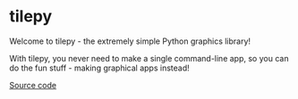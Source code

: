 # tilepy

Welcome to tilepy - the extremely simple Python graphics library!

With tilepy, you never need to make a single command-line app, so you can do the fun stuff - making graphical apps instead!

[Source code](https://github.com/dylanrogers1/tilepy)
